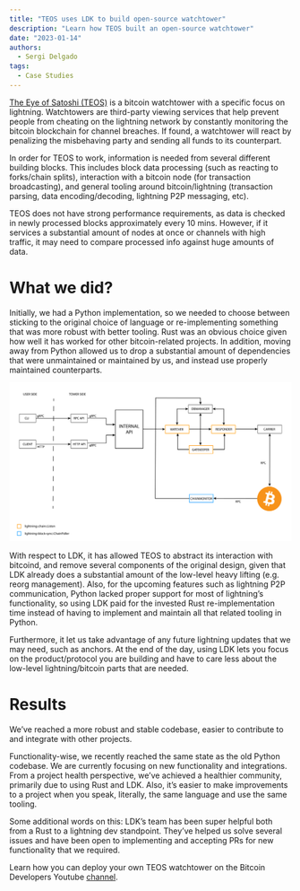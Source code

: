 ```yaml
---
title: "TEOS uses LDK to build open-source watchtower"
description: "Learn how TEOS built an open-source watchtower"
date: "2023-01-14"
authors:
  - Sergi Delgado
tags:
  - Case Studies 
--- 
```


[The Eye of Satoshi (TEOS)](https://github.com/talaia-labs/rust-teos) is a bitcoin watchtower with a specific focus on lightning. Watchtowers are third-party viewing services that help prevent people from cheating on the lightning network by constantly monitoring the bitcoin blockchain for channel breaches. If found, a watchtower will react by penalizing the misbehaving party and sending all funds to its counterpart.

In order for TEOS to work, information is needed from several different building blocks. This includes block data processing (such as reacting to forks/chain splits), interaction with a bitcoin node (for transaction broadcasting), and general tooling around bitcoin/lightning (transaction parsing, data encoding/decoding, lightning P2P messaging, etc). 

TEOS does not have strong performance requirements,  as data is checked in newly processed blocks approximately every 10 mins. However, if it services a substantial amount of nodes at once or channels with high traffic, it may need to compare processed info against huge amounts of data.
# What we did?

Initially, we had a Python implementation, so we needed to choose between sticking to the original choice of language or re-implementing something that was more robust with better tooling. Rust was an obvious choice given how well it has worked for other bitcoin-related projects. In addition, moving away from Python allowed us to drop a substantial amount of dependencies that were unmaintained or maintained by us, and instead use properly maintained counterparts.

![TEOS architecture](../assets/teos-architecture-diagram.png)

With respect to LDK, it has allowed TEOS to abstract its interaction with bitcoind, and remove several components of the original design, given that LDK already does a substantial amount of the low-level heavy lifting (e.g. reorg management). Also, for the upcoming features such as lightning P2P communication, Python lacked proper support for most of lightning’s functionality, so using LDK paid for the invested Rust re-implementation time instead of having to implement and maintain all that related tooling in Python.

Furthermore, it let us take advantage of any future lightning updates that we may need, such as anchors. At the end of the day, using LDK lets you focus on the product/protocol you are building and have to care less about the low-level lightning/bitcoin parts that are needed. 
# Results

We’ve reached a more robust and stable codebase, easier to contribute to and integrate with other projects.

Functionality-wise, we recently reached the same state as the old Python codebase. We are currently focusing on new functionality and integrations. From a project health perspective, we’ve achieved a healthier community, primarily due to using Rust and LDK. Also, it’s easier to make improvements to a project when you speak, literally, the same language and use the same tooling. 

Some additional words on this: LDK’s team has been super helpful both from a Rust to a lightning dev standpoint. They’ve helped us solve several issues and have been open to implementing and accepting PRs for new functionality that we required. 

Learn how you can deploy your own TEOS watchtower on the Bitcoin Developers Youtube [channel](https://www.youtube.com/watch?v=8vzNB_NZt2A).